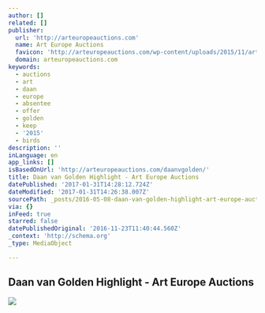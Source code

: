 ```yaml
---
author: []
related: []
publisher:
  url: 'http://arteuropeauctions.com'
  name: Art Europe Auctions
  favicon: 'http://arteuropeauctions.com/wp-content/uploads/2015/11/art-europe-logo2.gif'
  domain: arteuropeauctions.com
keywords:
  - auctions
  - art
  - daan
  - europe
  - absentee
  - offer
  - golden
  - keep
  - '2015'
  - birds
description: ''
inLanguage: en
app_links: []
isBasedOnUrl: 'http://arteuropeauctions.com/daanvgolden/'
title: Daan van Golden Highlight - Art Europe Auctions
datePublished: '2017-01-31T14:28:12.724Z'
dateModified: '2017-01-31T14:26:38.007Z'
sourcePath: _posts/2016-05-08-daan-van-golden-highlight-art-europe-auctions.md
via: {}
inFeed: true
starred: false
datePublishedOriginal: '2016-11-23T11:40:44.560Z'
_context: 'http://schema.org'
_type: MediaObject

---
```

<article style=""><h1>Daan van Golden Highlight - Art Europe Auctions</h1><img src="http://arteuropeauctions.com/wp-content/uploads/2016/04/DvG-FRONT.gif" /></article>